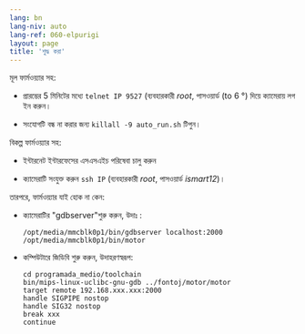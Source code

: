 ```yaml
---
lang: bn
lang-niv: auto
lang-ref: 060-elpurigi
layout: page
title: 'শুদ্ধ করা'
---
```


মূল ফার্মওয়্যার সহ:

* প্রারম্ভের 5 মিনিটের মধ্যে `telnet IP 9527` (ব্যবহারকারী _root_, পাসওয়ার্ড (to 6 °) দিয়ে ক্যামেরায় লগ ইন করুন।


* সংযোগটি বন্ধ না করার জন্য `killall -9 auto_run.sh` টিপুন।



বিকল্প ফার্মওয়্যার সহ:

* ইন্টারনেট ইন্টারফেসের এসএসএইচ পরিষেবা চালু করুন


* ক্যামেরাটি সংযুক্ত করুন `ssh IP` (ব্যবহারকারী _root_, পাসওয়ার্ড _ismart12_)।



তারপরে, ফার্মওয়্যার যাই হোক না কেন:

* ক্যামেরাটির "gdbserver"শুরু করুন, উদাঃ :  


     `/opt/media/mmcblk0p1/bin/gdbserver localhost:2000 /opt/media/mmcblk0p1/bin/motor`
* কম্পিউটারে জিডিবি শুরু করুন, উদাহরণস্বরূপ:

    ```
    cd programada_medio/toolchain
    bin/mips-linux-uclibc-gnu-gdb ../fontoj/motor/motor 
    target remote 192.168.xxx.xxx:2000
    handle SIGPIPE nostop
    handle SIG32 nostop
    break xxx
    continue 
    ```



